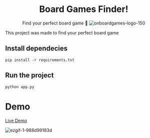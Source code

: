 <div align="center">

# Board Games Finder!
Find your perfect board game 🚀
![onboardgames-logo-150](https://github.com/user-attachments/assets/c9a24ce1-3024-4630-969e-091b657c71bd)

</div>

This project was made to find your perfect board game

## Install dependecies

```
pip install -r requirements.txt
```

## Run the project

```
python app.py
```

# Demo

[Live Demo](https://onboard-railway-production.up.railway.app/)

![ezgif-1-988d99183d](https://github.com/user-attachments/assets/c57da603-2db6-40ab-9bf1-8e70ed97810c)
